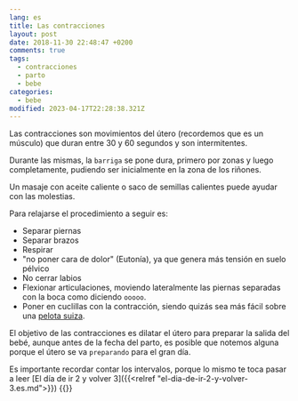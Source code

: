 ```yaml
---
lang: es
title: Las contracciones
layout: post
date: 2018-11-30 22:48:47 +0200
comments: true
tags:
  - contracciones
  - parto
  - bebe
categories:
  - bebe
modified: 2023-04-17T22:28:38.321Z
---
```


Las contracciones son movimientos del útero (recordemos que es un músculo) que duran entre 30 y 60 segundos y son intermitentes.

Durante las mismas, la `barriga` se pone dura, primero por zonas y luego completamente, pudiendo ser inicialmente en la zona de los riñones.

Un masaje con aceite caliente o saco de semillas calientes puede ayudar con las molestias.

Para relajarse el procedimiento a seguir es:

- Separar piernas
- Separar brazos
- Respirar
- "no poner cara de dolor" (Eutonía), ya que genera más tensión en suelo pélvico
- No cerrar labios
- Flexionar articulaciones, moviendo lateralmente las piernas separadas con la boca como diciendo `ooooo`.
- Poner en cuclillas con la contracción, siendo quizás sea más fácil sobre una [pelota suiza](https://www.amazon.es/dp/B08C5KYY8F?tag=redken-21).

El objetivo de las contracciones es dilatar el útero para preparar la salida del bebé, aunque antes de la fecha del parto, es posible que notemos alguna porque el útero se va `preparando` para el gran día.

Es importante recordar contar los intervalos, porque lo mismo te toca pasar a leer [El día de ir 2 y volver 3]({{<relref "el-dia-de-ir-2-y-volver-3.es.md">}})
{{<disfruta>}}
